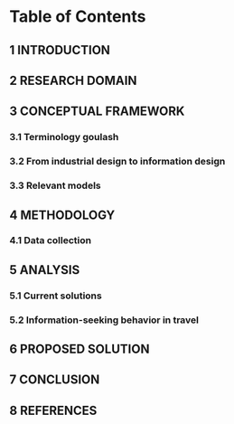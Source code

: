 # Table of Contents


## 1 INTRODUCTION


## 2 RESEARCH DOMAIN




## 3 CONCEPTUAL FRAMEWORK

### 3.1 Terminology goulash
### 3.2 From industrial design to information design
### 3.3 Relevant models

## 4 METHODOLOGY
    
### 4.1 Data collection


## 5 ANALYSIS

### 5.1 Current solutions

### 5.2 Information-seeking behavior in travel

## 6 PROPOSED SOLUTION

## 7 CONCLUSION


## 8 REFERENCES
